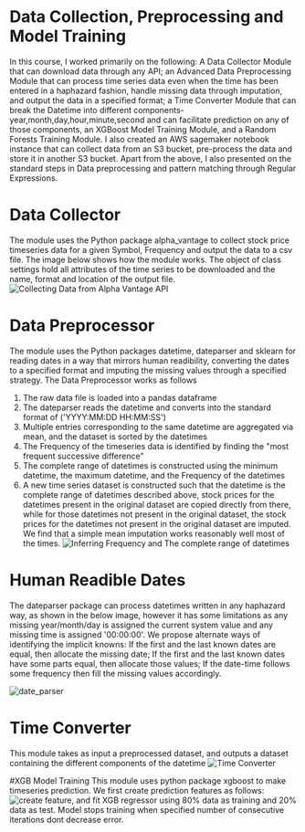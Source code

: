 # Data Collection, Preprocessing and Model Training
In this course, I worked primarily on the following: A Data Collector Module that can download data through any API; an Advanced Data Preprocessing Module that can process time series data even when the time has been entered in a haphazard fashion, handle missing data through imputation, and output the data in a specified format; a Time Converter Module that can break the Datetime into different components- year,month,day,hour,minute,second and can facilitate prediction on any of those components, an XGBoost Model Training Module, and a Random Forests Training Module. I also created an AWS sagemaker notebook instance that can collect data from an S3 bucket, pre-process the data and store it in another S3 bucket. Apart from the above, I also presented on the standard steps in Data preprocessing and pattern matching through Regular Expressions.
# Data Collector
The module uses the Python package alpha_vantage to collect stock price timeseries data for a given Symbol, Frequency and output the data to a csv file. The image below shows how the module works. The object of class settings hold all attributes of the time series to be downloaded and the name, format and location of the output file. 
![Collecting Data from Alpha Vantage API](https://github.com/simrita/Simrita-STAT--359/blob/master/Data_Collector.png)
# Data Preprocessor
The module uses the Python packages datetime, dateparser and sklearn for reading dates in a way that mirrors human readibility, converting the dates to a specified format and imputing the missing values through a specified strategy. The Data Preprocessor works as follows
1. The raw data file is loaded into a pandas dataframe
2. The dateparser reads the datetime and converts into the standard format of ('YYYY:MM:DD HH:MM:SS')
3. Multiple entries corresponding to the same datetime are aggregated via mean, and the dataset is sorted by the datetimes
4. The Frequency of the timeseries data is identified by finding the "most frequent successive difference"
5. The complete range of datetimes is constructed using the minimum datetime, the maximum datetime, and the Frequency of the datetimes
6. A new time series dataset is constructed such that the datetime is the complete range of datetimes described above, stock prices for the datetimes present in the original dataset are copied directly from there, while for those datetimes not present in the original dataset, the stock prices for the datetimes not present in the original dataset are imputed. We find that a simple mean imputation works reasonably well most of the times. 
![Inferring Frequency and The complete range of datetimes](https://github.com/simrita/Simrita-STAT--359/blob/master/inferring_frequency.png)
# Human Readible Dates
The dateparser package can process datetimes written in any haphazard way, as shown in the below image, however it has some limitations as any missing year/month/day is assigned the current system value and any missing time is assigned '00:00:00'. We propose alternate ways of identifying the implicit knowns: If the first and the last  known dates are equal, then allocate the missing date; If the first and the last known dates have some parts equal, then allocate those values; If the date-time follows some frequency then fill the missing values accordingly. 

![date_parser](https://github.com/simrita/Simrita-STAT--359/blob/master/date_parser.png)
# Time Converter
This module takes as input a preprocessed dataset, and outputs a dataset containing the different components of the datetime 
![Time Converter](https://github.com/simrita/Simrita-STAT--359/blob/master/time_converter.png)

#XGB Model Training
This module uses python package xgboost to make timeseries prediction. We first create prediction features as follows:
![create feature](https://github.com/simrita/Simrita-STAT--359/blob/master/create_features.png), and fit XGB regressor using 80% data as training and 20% data as test. Model stops training when specified number of consecutive iterations dont decrease error.
